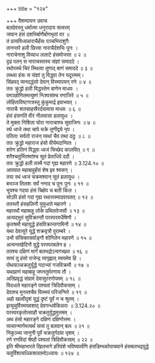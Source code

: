 +++
title = "१२४"

+++
वैशम्पायन उवाच  
बलदेवस्तु धर्मात्मा धनुरादाय सत्वरम्  
जघान हंसं दशभिर्बाणैर्बाणभृतां वर ॥  
तं प्रत्यविध्यन्नाराचैर्हंसः पञ्चभिराशुगैः  
तानन्तरे हली छित्त्वा नाराचैर्दशभिः पुनः ।  
नाराचेनाशु विव्याध ललाटे हंसमोजसा ॥ २ ॥  
दृढं पतन् स नाराचस्तस्य संज्ञां समाददे ।  
रथोपस्थे चिरं स्थित्वा तूणाद् बाणं समाददे ॥ ३ ॥  
लब्ध्वा हंसः स संज्ञां तु विद्ध्वा तेन यदूत्तमम्।  
सिंहवद् व्यनदद्धंसो देवान् विस्मापयन् रणे ॥ ४ ॥  
ततः क्रुद्धो हली विद्धस्तेन बाणेन माधवः ।  
वमञ्छोणितमत्युष्णं निःश्वसंश्च रणाजिरे ॥ ५ ॥  
लोहिताविष्टगात्रस्तु कुंकुमार्द्र इवाभवत् ।  
नाराचैः शतसाहस्रैरर्दयामास माधवः ॥ ६ ॥  
हंसं हंसगतिं वीरं नीलवासा हलायुधः ।  
ते मुक्ता निशिता घोरा नाराचाश्च सुवाजिनः ॥ ७ ॥  
रथे ध्वजे तथा चापे चक्रे तूणीद्वये नृप ।  
पतिताः सर्वतो राजन् व्यथां चैव तथा ददुः ॥ ८ ॥  
ततः क्रुद्धो महाराज हंसो वीर्यमदान्वितः ।  
शरेण हलिनं विद्ध्वा ध्वजं चिच्छेद कालवित् ॥ ९ ॥  
शरैश्चतुर्भिरश्वांश्च सूतं प्रेताधिपे ददौ ।  
ततः क्रुद्धो हली तस्मै गदां गृह्य महारणे ॥ 3.124.१० ॥  
आपपात महाबाहुर्हंसं शेष इव श्वसन् ।  
तया रथं ध्वजं चक्रमश्वान् सूतं हलायुधः ।  
बभञ्ज तिलशः सर्वं ननाद च पुनः पुनः ॥ ११ ॥  
भूयश्च गदया हंसं चिक्षेप च बली किल ।  
सोऽपि हंसो गदां गृह्य रथात्तस्मादवापतत् ॥ १२ ॥  
ततस्तौ हंसहलिनौ युयुधाते महारणे ।  
महारथौ महाबाहू लोके प्रथिततेजसौ ॥ १३ ॥  
अत्यद्भुतं सुविक्रान्तौ परस्परवधैषिणौ ।  
कृतश्रमौ महायुद्धे हंसविक्रान्तगामिनौ ॥ १४ ॥  
यथा देवासुरे युद्धे शक्रवृत्रौ पुराम्बरे ।  
उभौ संसिक्तसर्वाङ्गौ शोणितेन महारणे ॥ १५ ॥  
अत्यन्तखेदिनौ युद्धे परस्परबलेन ह ।  
ततश्च दक्षिणं मार्गं बलभद्रोऽन्वगच्छत ॥ १६ ॥  
सव्यं तु हंसो राजेन्द्र व्यगृह्णात् स्वयमेव हि ।  
पोथयाञ्चक्रतुर्युद्धे गदाभ्यां गजविक्रमौ ॥ १७ ॥  
यथाप्राणं महाबाहू जघ्नतुर्मरणाय तौ ।  
अतिप्रवृद्धं संग्रामं देवासुररणोपमम् ॥ १८ ॥  
विदधाते महारङ्गे पश्यतां त्रिदिवौकसाम् ।  
देवाश्च मुनयश्चैव विस्मयं परिजग्मिरे ॥ १९ ॥  
अहो खल्वीदृशं युद्धं दृष्टं पूर्वं न च श्रुतम् ।  
इत्यूचुर्विस्मयवशाद् देवगन्धर्वकिन्नराः ॥ 3.124.२० ॥  
परस्परकृतोत्साहौ चक्रतुर्युद्धमुत्तमम् ।  
अथ हंसो महारङ्गे दक्षिणं दक्षिणोत्तमः ।  
व्यचरन्मार्गमत्यर्थं सव्यं तु बलवान् बलः ॥ २१ ॥  
निकुञ्च्य जानुनी पूर्वं चक्रतुर्गदया भृशम् ।  
रणे रणविदां श्रेष्ठौ पश्यतां त्रिदिवौकसाम् ॥ २२ ॥  
इति श्रीमहाभारते खिलभागे हरिवंशे भविष्यपर्वणि हंसडिम्भकोपाख्याने हंसबलभद्रयुद्धे चतुर्विंशत्यधिकशततमोऽध्यायः ॥ १२४ ॥